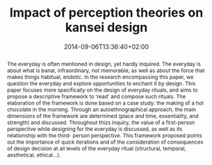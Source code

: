 ---
slug: impact-of-perception-theories-on-kansei-design
title: Impact of perception theories on kansei design
layout: publi
searchFilter: Publication
searchWeight: 8
Japanesephilo: true
publitype: article
subsection: paper
kansei: true
researchpage: true
research: 
    -  kansei
institution:
    heig: 1
    logo: TUe
    short: 'TU/e'
    name: "Eindhoven University of Technology"
    web: "https://www.tue.nl/en/"
    colo: "#c72125"
date: 2014-09-06T13:36:40+02:00
shortJournal: "Journal of Japan Society of Kansei Engineering 13(1)"
citation:
    authors:
        1: ["Levy", "Pierre", "P."]
    year: 2014
    title: " Impact of perception theories on kansei design"
    journal: "Journal of Japan Society of Kansei Engineering"
    number: 13
    volume: 1
    firstpage: "21"
    lastpage: "26"
reference: "Lévy, P. (2014). Impact of perception theories on kansei design. Journal of Japan Society of Kansei Engineering, 13(1), 21–26."
abstract: "The everyday is often mentioned in design, yet hardly inquired. The everyday is about what is banal, infraordinary, not memorable, as well as about the force that makes things habitual, endotic. In the research encompassing this paper, we question the everyday and explore opportunities to enchant it by design. This paper focuses more specifically on the design of everyday rituals, and aims to propose a descriptive framework to ‘read’ and compose such rituals. The elaboration of the framework is done based on a case study: the making of a hot chocolate in the morning. Through an autoethnographical approach, the main dimensions of the framework are determined (place and time, essentiality, and strength) and discussed. Throughout thizs inquiry, the value of a first-person perspective while designing for the everyday is discussed, as well as its relationship with the third- person perspective. This framework proposed points out the importance of quick iterations and of the consideration of consequences of design decision at all levels of the everyday ritual (structural, temporal, aesthetical, ethical…)."
link:
    1: ["paper", "paper", "https://1drv.ms/b/s!AnQx_v88q65Qv4R6Hvqp8i0O0WRnfA?e=Oldp2U"]
---
